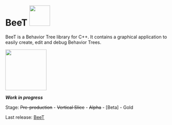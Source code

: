 # BeeT  <img height="64" src="https://i.imgur.com/qjj0X7c.png">

BeeT is a Behavior Tree library for C++. It contains a graphical application to easily create, edit and debug Behavior Trees.

<img height="128" src="https://i.imgur.com/ciDgvM0.png">

***Work in progress***

Stage: ~~Pre-production~~ - ~~Vertical Slice~~ - ~~Alpha~~ - [Beta] - Gold

Last release: [BeeT](https://github.com/traguill/BeeT/releases/latest)
